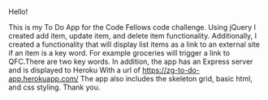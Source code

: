 Hello!

This is my To Do App for the Code Fellows code challenge. Using jQuery I created add item, update item, and delete item functionality. Additionally, I created a functionality that will display list items as a link to an external site if an item is a key word. For example groceries will trigger a link to QFC.There are two key words. In addition, the app has an Express server and is displayed to Heroku With a url of https://zg-to-do-app.herokuapp.com/ The app also includes the skeleton grid, basic html, and css styling. Thank you.
